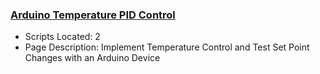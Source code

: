 ### [Arduino Temperature PID Control](https://www.apmonitor.com/pdc/index.php/Main/ArduinoControl)
- Scripts Located: 2
- Page Description: Implement Temperature Control and Test Set Point Changes with an Arduino Device
